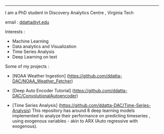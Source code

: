 

------------------------------
I am a PhD student in Discovery Analytics Centre , Virginia Tech

email : ddatta@vt.edu

Interests :
- Machine Learning
- Data analytics and Visualization
- Time Series Analysis
- Deep Learning on text   

Some of my projects :   

* [NOAA Weather Ingestion] (https://github.com/ddatta-DAC/NOAA_Weather_Fetcher)

* [Deep Auto Encoder Tutorial] (https://github.com/ddatta-DAC/ConvolutionalAutoencoder)

* [Time Series Analysis] (https://github.com/ddatta-DAC/Time-Series-Analysis)
  This repository has around 8 deep learning models implemented to analyze their performance on predicting timeseries , using exogenous variables - akin to ARX (Auto regressive with exogenous).


